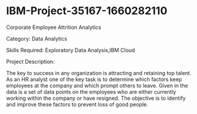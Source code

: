 # IBM-Project-35167-1660282110
Corporate Employee Attrition Analytics

Category: Data Analytics

Skills Required:
Exploratory Data Analysis,IBM Cloud

Project Description:

The key to success in any organization is attracting and retaining top talent. As an HR analyst one of the key task is to determine which factors keep employees at the company and which prompt others to leave. Given in the data is a set of data points on the employees who are either currently working within the company or have resigned. The objective is to identify and improve these factors to prevent loss of good people.
